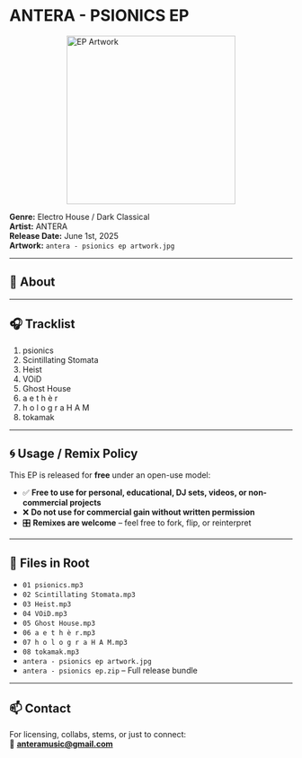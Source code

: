 # ANTERA - PSIONICS EP

<img src="antera - psionics ep artwork.jpg" alt="EP Artwork" style="height: 300px; display: block; margin: 0 auto;" />

**Genre:** Electro House / Dark Classical  
**Artist:** ANTERA  
**Release Date:** June 1st, 2025  
**Artwork:** `antera - psionics ep artwork.jpg`

---

## 🌌 About


---

## 🎧 Tracklist

1. psionics  
2. Scintillating Stomata  
3. Heist  
4. VOiD  
5. Ghost House  
6. a e t h è r  
7. h o l o g r a H A M  
8. tokamak

---

## 🌀 Usage / Remix Policy

This EP is released for **free** under an open-use model:

- ✅ **Free to use for personal, educational, DJ sets, videos, or non-commercial projects**  
- ❌ **Do not use for commercial gain without written permission**  
- 🎛️ **Remixes are welcome** – feel free to fork, flip, or reinterpret  

---

## 📁 Files in Root

- `01 psionics.mp3`  
- `02 Scintillating Stomata.mp3`  
- `03 Heist.mp3`  
- `04 VOiD.mp3`  
- `05 Ghost House.mp3`  
- `06 a e t h è r.mp3`  
- `07 h o l o g r a H A M.mp3`  
- `08 tokamak.mp3`  
- `antera - psionics ep artwork.jpg`  
- `antera - psionics ep.zip` – Full release bundle

---

## 📫 Contact

For licensing, collabs, stems, or just to connect:  
📧 **anteramusic@gmail.com**
